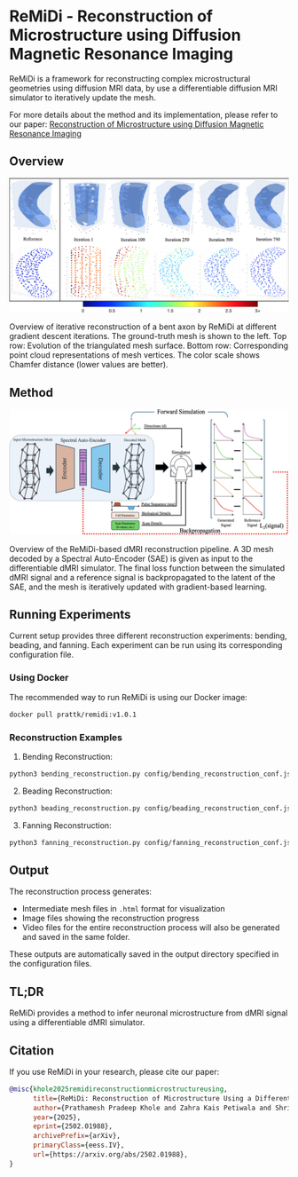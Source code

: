 # ReMiDi - Reconstruction of Microstructure using Diffusion Magnetic Resonance Imaging

ReMiDi is a framework for reconstructing complex microstructural geometries using diffusion MRI data, by use a differentiable diffusion MRI simulator to iteratively update the mesh.

For more details about the method and its implementation, please refer to our paper:
[Reconstruction of Microstructure using Diffusion Magnetic Resonance Imaging](https://arxiv.org/abs/2502.01988)

## Overview

![Reconstruction Process](images/Reconstruction_example.png)

Overview of iterative reconstruction of a bent axon by ReMiDi at different gradient descent iterations. The ground-truth mesh is shown to the left. Top row: Evolution of the triangulated mesh surface. Bottom row: Corresponding point cloud representations of mesh vertices.  The color scale shows Chamfer distance (lower values are better).

## Method

![Reconstruction Process](images/ReMiDi_pipeline.png)

Overview of the ReMiDi-based dMRI reconstruction pipeline. A 3D mesh decoded by a Spectral Auto-Encoder (SAE) is given as input to the differentiable dMRI simulator. The final loss function between the simulated dMRI signal and a reference signal is backpropagated to the latent of the SAE, and the mesh is iteratively updated with gradient-based learning.

## Running Experiments

Current setup provides three different reconstruction experiments: bending, beading, and fanning. Each experiment can be run using its corresponding configuration file.

### Using Docker

The recommended way to run ReMiDi is using our Docker image:

```bash
docker pull prattk/remidi:v1.0.1
```

### Reconstruction Examples

1. Bending Reconstruction:
```bash
python3 bending_reconstruction.py config/bending_reconstruction_conf.json
```

2. Beading Reconstruction:
```bash
python3 beading_reconstruction.py config/beading_reconstruction_conf.json
```

3. Fanning Reconstruction:
```bash
python3 fanning_reconstruction.py config/fanning_reconstruction_conf.json
```

## Output

The reconstruction process generates:
- Intermediate mesh files in `.html` format for visualization
- Image files showing the reconstruction progress
- Video files for the entire reconstruction process will also be generated and saved in the same folder.

These outputs are automatically saved in the output directory specified in the configuration files.

## TL;DR

ReMiDi provides a method to infer neuronal microstructure from dMRI signal using a differentiable dMRI simulator.

## Citation

If you use ReMiDi in your research, please cite our paper:

```bibtex
@misc{khole2025remidireconstructionmicrostructureusing,
      title={ReMiDi: Reconstruction of Microstructure Using a Differentiable Diffusion MRI Simulator}, 
      author={Prathamesh Pradeep Khole and Zahra Kais Petiwala and Shri Prathaa Magesh and Ehsan Mirafzali and Utkarsh Gupta and Jing-Rebecca Li and Andrada Ianus and Razvan Marinescu},
      year={2025},
      eprint={2502.01988},
      archivePrefix={arXiv},
      primaryClass={eess.IV},
      url={https://arxiv.org/abs/2502.01988}, 
}
```